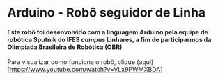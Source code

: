# Arduino - Robô seguidor de Linha

#### Este robô foi desenvolvido com a linguagem Arduino pela equipe de robótica Sputnik do IFES *campus* Linhares, a fim de participarmos da Olimpíada Brasileira de Robótica (OBR)

Para visualizar como funciona o robô, clique (aqui)[https://www.youtube.com/watch?v=VLx9PWMXBDA]
